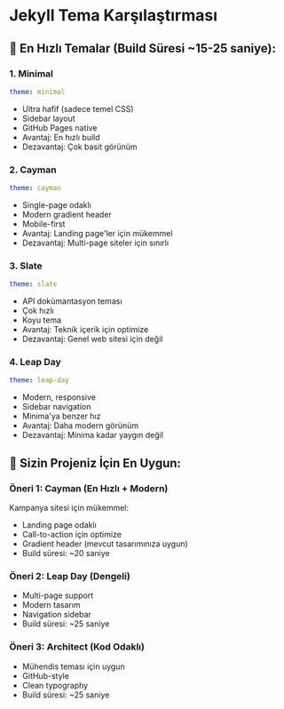 # Jekyll Tema Karşılaştırması

## 🚀 En Hızlı Temalar (Build Süresi ~15-25 saniye):

### 1. **Minimal** 
```yaml
theme: minimal
```
- Ultra hafif (sadece temel CSS)
- Sidebar layout
- GitHub Pages native
- Avantaj: En hızlı build
- Dezavantaj: Çok basit görünüm

### 2. **Cayman**
```yaml
theme: cayman
```
- Single-page odaklı
- Modern gradient header
- Mobile-first
- Avantaj: Landing page'ler için mükemmel
- Dezavantaj: Multi-page siteler için sınırlı

### 3. **Slate**
```yaml
theme: slate
```
- API dokümantasyon teması
- Çok hızlı
- Koyu tema
- Avantaj: Teknik içerik için optimize
- Dezavantaj: Genel web sitesi için değil

### 4. **Leap Day**
```yaml
theme: leap-day
```
- Modern, responsive
- Sidebar navigation
- Minima'ya benzer hız
- Avantaj: Daha modern görünüm
- Dezavantaj: Minima kadar yaygın değil

## 🎯 Sizin Projeniz İçin En Uygun:

### **Öneri 1: Cayman (En Hızlı + Modern)**
Kampanya sitesi için mükemmel:
- Landing page odaklı
- Call-to-action için optimize
- Gradient header (mevcut tasarımınıza uygun)
- Build süresi: ~20 saniye

### **Öneri 2: Leap Day (Dengeli)**
- Multi-page support
- Modern tasarım
- Navigation sidebar
- Build süresi: ~25 saniye

### **Öneri 3: Architect (Kod Odaklı)**
- Mühendis teması için uygun
- GitHub-style
- Clean typography
- Build süresi: ~25 saniye
